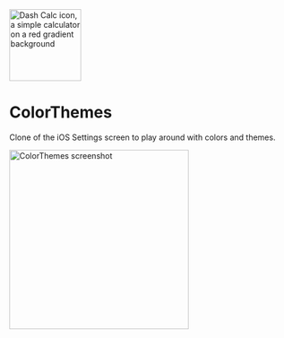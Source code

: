 <img width="128" alt="Dash Calc icon, a simple calculator on a red gradient background" src="https://github.com/bikrrr/ColorThemes/assets/2607653/6ca6da0d-f59b-438e-9da6-7195485a2709">

# ColorThemes
Clone of the iOS Settings screen to play around with colors and themes.

<img width="320" alt="ColorThemes screenshot" src="https://github.com/bikrrr/ColorThemes/assets/2607653/c13390fc-a29b-48ef-b4e9-eaec2d3a9978">
